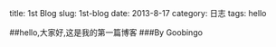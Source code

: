 title: 1st Blog
slug: 1st-blog
date: 2013-8-17
category: 日志
tags: hello


##hello,大家好,这是我的第一篇博客
###By Goobingo
